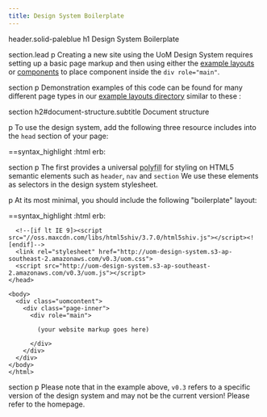 ```yaml
---
title: Design System Boilerplate
---
```

header.solid-paleblue
  h1 Design System Boilerplate

section.lead
  p Creating a new site using the UoM Design System requires setting up a basic page markup and then using either the [example layouts](/layouts) or [components](/components) to place component inside the ```div role="main"```.

section
  p Demonstration examples of this code can be found for many different page types in our [example layouts directory](/layouts) similar to these :

section
  h2#document-structure.subtitle Document structure

  p To use the design system, add the following three resource includes into the <code>head</code> section of your page:

==syntax_highlight :html
  erb:
    <!--[if lt IE 9]><script src="//oss.maxcdn.com/libs/html5shiv/3.7.0/html5shiv.js"></script><![endif]-->
    <link rel="stylesheet" href="http://uom-design-system.s3-ap-southeast-2.amazonaws.com/v0.3/uom.css">
    <script src="http://uom-design-system.s3-ap-southeast-2.amazonaws.com/v0.3/uom.js"></script>

section
  p The first provides a universal <abbr title="Reproduce modern functionality in older browser">polyfill</abbr> for styling on HTML5 semantic elements such as <code>header</code>, <code>nav</code> and <code>section</code> We use these elements as selectors in the design system stylesheet.

  p At its most minimal, you should include the following "boilerplate" layout:

==syntax_highlight :html
  erb:
    <!DOCTYPE html>
    <html>
    <head>
      <meta charset="utf-8" />
      <meta content="width=device-width, initial-scale=1.0" name="viewport" />
      <meta content="IE=edge" http-equiv="X-UA-Compatible" />
      <title> (any page title) </title>

      <!--[if lt IE 9]><script src="//oss.maxcdn.com/libs/html5shiv/3.7.0/html5shiv.js"></script><![endif]-->
      <link rel="stylesheet" href="http://uom-design-system.s3-ap-southeast-2.amazonaws.com/v0.3/uom.css">
      <script src="http://uom-design-system.s3-ap-southeast-2.amazonaws.com/v0.3/uom.js"></script>
    </head>

    <body>
      <div class="uomcontent">
        <div class="page-inner">
          <div role="main">

            (your website markup goes here)

          </div>
        </div>
      </div>
    </body>
    </html>

section
  p Please note that in the example above, <code>v0.3</code> refers to a specific version of the design system and may not be the current version! Please refer to the homepage.


